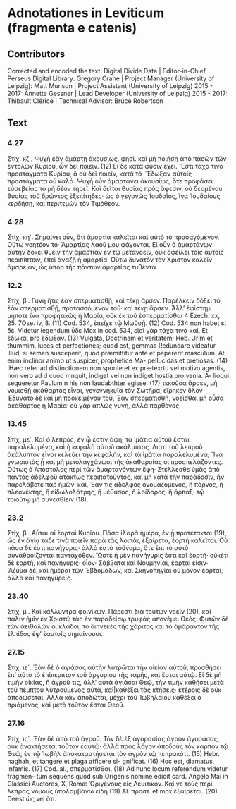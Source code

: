 # Adnotationes in Leviticum (fragmenta e catenis)  

## Contributors  
Corrected and encoded the text: Digital Divide Data | Editor-in-Chief, Perseus Digital Library: Gregory Crane | Project Manager (University of Leipzig): Matt Munson | Project Assistant (University of Leipzig) 2015 - 2017: Annette Gessner | Lead Developer (University of Leipzig) 2015 - 2017: Thibault Clérice | Technical Advisor: Bruce Robertson  

## Text  
### 4.27  
Στίχ. κζ΄. Ψυχὴ ἐὰν ἁμάρτῃ ἀκουσίως. φησὶ. καὶ μὴ ποιήσῃ ἀπὸ πασῶν τῶν ἐντολῶν Κυρίου, ὧν δεῖ ποιεῖν. (12) Εἰ δὲ κατὰ φύσιν ἔχει. Ἔστι τάχα τινὰ προστάγματα Κυρίου, ἃ οὐ δεῖ ποιεῖν, κατὰ τό· Ἕδωξαν αὐτοῖς προστάγματα οὐ καλά. Ψυχὴ οὖν ἁμαρτάνει ἀκουσίως, ὅτε προφάσει εὐσεβείας τὸ μὴ δέον τηρεῖ. Καὶ δεῖται θυσίας πρὸς ἄφεσιν, οὐ δεομένου θυσίας τοῦ δρῶντος ἐξεπίτηδες· ὡς ὁ γεγονὼς Ἰουδαῖος, ἵνα Ἰουδαίους κερδήσῃ, καὶ περιτεμὼν τὸν Τιμόθεον.  
### 4.28  
Στίχ. κη΄. Σημαίνει οὖν, ὅτι ἀμσρτία καλεῖται καὶ αὐτὸ τὸ προσαγόμενον. Οὕτω νοητέον τό· Ἁμαρτίας λαοῦ μου φάγονται. Εἰ οὖν ὁ ἁμαρτάνων αὐτὴν δοκεῖ θύειν τὴν ἁμαρτίαν ἐν τῷ μετανοεῖν, οὐκ ὀφείλει τοῖς αὐτοῖς περιπίπτειν, ἐπεὶ ἀναζῇ ἡ ἁμαρτία. Οὕτω δυνατὸν τὸν Χριστὸν καλεῖν ἀμαρείαν, ὡς ὑπὸρ τῆς πάντων ἁμαρτίας τυθέντα.  
### 12.2  
Στίχ. β΄. Γυνὴ ἥτις ἐὰν σπερματισθῇ, καὶ τέκῃ ἄρσεν. Παρέλκειν δόξει τὸ, ἐὰν σπερματισθῇ, προτασσόμενον τοῦ· καὶ τέκῃ ἄρσεν. Ἀλλʼ ἐφίστημι μήποτε ἵνα προφητικῶς ἡ Μαρία, οὐκ ἐκ τοῦ ἐσπερματίσθαι 4 Ezech. xx, 25. 7Ose. iv, 8. (11) Cod. 534, ἐπεἴχε τῷ Μωῦσῇ. (12) Cod. 534 non habet εἰ δέ. Videtur legendum ὗδε Mox in cod. 534, εἰσὶ γὰρ τάχα τινὰ καί. Et ἔδωκα, pro ἔδωξαν. (13) Vulgata, Doctrinam et veritatem; Heb. Urim et thummim, luces et perfectiones; quod est, gemmas Redundare videatur illud, si semen susceperit, quod præmittitur ante et pepererit masculum. At enim inclinor animo ut suspicer, prophetice Ma- pellucidas et pretiosas. (14) IHæc refer ad distinctionem non sponte et ex prætexrtu vel motivo agentis, non vero ad d cuod mnquit, indiget vel non indiget hostia pro venia. A- lioqui sequeretur Paulum n his non laudabthter egisse. (17) τεκοῦσα ἄρσεν, μὴ νομισθῇ ἀκάθαρτος εἶναι, γεγεννηκυῖα τὸν Σωτῆρα, εἴρηκεν ὅλον Ἐδύνατο δὲ καὶ μὴ προκειμένου τοῦ, Ἐὰν σπερματισθῇ, νοεῖσθαι μὴ οὖσα ἀκάθαρτος ἡ Μαρία· οὐ γὰρ ἀπλῶς γυνὴ, ἀλλὰ παρθένος.  
### 13.45  
Στίχ. με΄. Καὶ ὁ λεπρὸς, ἐν ᾧ ἐστιν ἀφὴ, τὰ ἱμάτια αὐτοῦ ἔσται παραλελυμένα, καὶ ἡ κεφαλὴ αὐτοῦ ἀκάλυπτος. Διατί τοῦ λεπροῦ ἀκάλυπτον εἶναι κελεύει τὴν κεφαλὴν, καὶ τὰ ἱμάτια παραλελυμένα; Ἵνα γνωριστὸς ᾗ καὶ μὴ μετσλαγχάνωσι τῆς ἀκαθαρσίας οἱ προσπελάζοντες. Οὕτως ὁ Ἀπόστολος περὶ τῶν ἁμαρτανόντων ἔφη· Στέλλεσθε ὑμᾶς ἀπὸ παντὸς ἀδελφοῦ ἀτάκτως περιπατοῦντος, καὶ μὴ κατὰ τὴν παράδοσιν, ἣν παρελάβετε παῤ ἡμῶν· καὶ, Ἐάν τις ἀδελφὸς ὀνομαζόμενος, ἢ πόρνος, ἢ πλεονέκτης, ἢ εἰδωλολάτρης, ἢ μέθυσος, ἢ λοίδορος, ἢ ἅρπαξ· τῷ τοιούτῳ μὴ συνεσθίειν (18).  
### 23.2  
Στίχ. β΄. Αὗται αἱ ἑορταὶ Κυρίου. Πᾶσα ἱλαρὰ ἡμέρα, ἐν ᾗ προτέτακται (19), ὡς ἐν ἁγίᾳ τάδε τινὰ ποιεῖν παρὰ τὰς λοιπὰς ἐξαίρετα, ἑορτὴ καλεῖται. Οὐ πᾶσα δέ ἐστι πανήγυρις· ἀλλὰ κατὰ τοὔνομα, ὅτε ἐπὶ τὸ αὐτὸ συναθροίζονται πανταχόθεν. Ὥστε ἡ μὲν πανήγυρίς ἐστι καὶ ἑορτή· οὐκέτι δὲ ἑορτὴ, καὶ πανήγυρις· οἷον· Σάββατα καὶ Νουμηνίαι, ἑορταί εἰσιν· Ἄζυμα δὲ, καὶ ἡμέραι τῶν Ἑβδομάδων, καὶ Σκηνοπηγίαι οὐ μόνον ἑορταὶ, ἀλλὰ καὶ πανηγύρεις.  
### 23.40  
Στίχ. μ΄. Καὶ κάλλυντρα φοινίκων. Πάρεστι διὰ τούτων νοεῖν (20), καὶ πάλιν ἡμῖν ἐν Χριστῷ τὰς ἐν παραδείσῳ τρυφὰς ἀπονέμει Θεός. Φυτῶν δὲ τῶν ἀειθαλῶν οἱ κλάδοι, τὸ διηνεκὲς τῆς χάριτος καὶ τὸ ἀμάραντον τῆς ἐλπίδος ἐφʼ ἑαυτοῖς σημαίνουσι.  
### 27.15  
Στίχ. ιε΄. Ἐὰν δὲ ὁ ἁγιάσας αὐτὴν λυτρῶται τὴν οἰκίαν αὐτοῦ, προσθήσει ἐπʼ αὐτὸ τὸ ἐπίπεμπτον τοῦ ἀργυρίου τῆς ταμῆς, καὶ ἔσται αὐτῷ. Εἰ δὲ μὴ τιμὴν οἰκίας, ἢ ἀγροῦ τις, ἀλλʼ αὐτὰ ἁγιάσαι Θεῷ, τὴν τιμὴν καθήσει μετὰ τοῦ πέμπτου λυτρούμενος αὐτὰ, καὶ|καθέξει τὰς κτήσεις· ἑτέροις δὲ οὐκ ἀποδώσεται. Ἀλλὰ κἂν ἀποδῶται, μέχρι τοῦ Ἰωβηλαίου καθέξει ὁ πριάμενος, καὶ μετὰ τοῦτον ἔσται Θεοῦ.  
### 27.16  
Στίχ. ις΄. Ἐὰν δὲ ἀπὸ τοῦ ἀγροῦ. Τὸν δὲ ἐξ ἀγορασίας ἀγρὸν ἀγοράσας, οὐκ ἀνακτήσεται τοῦτον ἑαυτῷ· ἀλλὰ πρὸς λόγον ἀποδοὺς τὸν καρπὸν τῷ Θεῷ, ἐν τῷ Ἰωβὴλ ἀποκαταστήσεται τὸν ἀγρὸν τῷ πεπρακότι. (15) Hebr. naghah, et tangere et plaga afficere si- gnificat. (16) Hoc est, diamatus, infamis. (17) Cod. al., σπερματίσθαι. (18) Ad hunc locum referendum videtur fragmen- tum sequens quod sub Origenis nomine edidit card. Angelo Mai in Classici Auctores, X, Romæ Ὠριγένους εἰς Λευιτικόν. Καί γε τοὺς περὶ λέπρας νόμους ὑπολαμβάνω εἴδη (19) Al. προστ. et mox ἐξαίρεται. (20) Deest ὡς vel ὅτι.  
